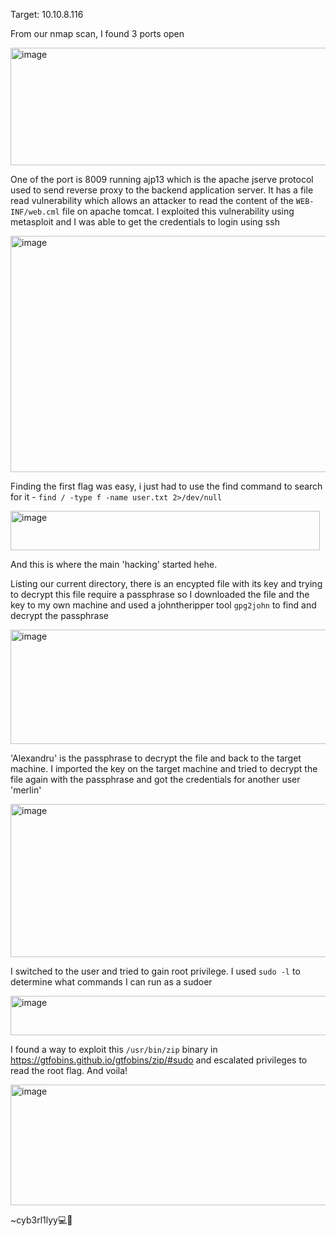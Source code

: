 Target: 10.10.8.116


From our nmap scan, I found 3 ports open

<img width="605" height="188" alt="image" src="https://github.com/user-attachments/assets/c72520ea-9315-45fa-af0a-018976f65774" />


One of the port is 8009 running ajp13 which is the apache jserve protocol used to send reverse proxy to the backend application server. It has a file read vulnerability which allows an attacker to read the content of the ```WEB-INF/web.cml``` file on apache tomcat. I exploited this vulnerability using metasploit and I was able to get the credentials to login using ssh


<img width="605" height="378" alt="image" src="https://github.com/user-attachments/assets/a65ff042-f223-4515-90e5-e44322387be9" />


Finding the first flag was easy, i just had to use the find command to search for it - ```find / -type f -name user.txt 2>/dev/null```


<img width="495" height="63" alt="image" src="https://github.com/user-attachments/assets/626df96e-65ca-41f4-8fb2-a91e7c1116ef" />


And this is where the main 'hacking' started hehe.

Listing our current directory, there is an encypted file with its key and trying to decrypt this file require a passphrase so I downloaded the file and the key to my own machine and used a johntheripper tool ```gpg2john``` to find and decrypt the passphrase


<img width="606" height="183" alt="image" src="https://github.com/user-attachments/assets/33c0cd87-1235-4025-9238-f48d91194381" />


'Alexandru' is the passphrase to decrypt the file and back to the target machine. I imported the key on the target machine and tried to decrypt the file again with the passphrase and got the credentials for another user 'merlin'


<img width="602" height="245" alt="image" src="https://github.com/user-attachments/assets/259b3d9f-33a8-4167-8492-9fbe36b156e5" />


I switched to the user and tried to gain root privilege. I used ```sudo -l``` to determine what commands I can run as a sudoer


<img width="604" height="63" alt="image" src="https://github.com/user-attachments/assets/1de63858-51a6-414a-8632-4a8d040580a0" />


I found a way to exploit this ```/usr/bin/zip``` binary in https://gtfobins.github.io/gtfobins/zip/#sudo and escalated privileges to read the root flag. And voila!


<img width="586" height="193" alt="image" src="https://github.com/user-attachments/assets/aed61e6e-8b33-484f-a1f2-a99823405f3a" />







~cyb3rl1lyy💻🌺
